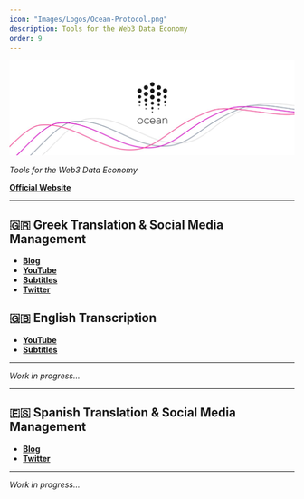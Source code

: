 ```yaml
---
icon: "Images/Logos/Ocean-Protocol.png"
description: Tools for the Web3 Data Economy
order: 9
---
```


![](../Images/Covers/Ocean-Protocol.png)

_Tools for the Web3 Data Economy_

[**Official Website**](https://oceanprotocol.com/)

---

## 🇬🇷 Greek Translation & Social Media Management

- [**Blog**](https://www.oceanprotocol.gr/)
- [**YouTube**](https://www.youtube.com/channel/UCFrXYCuoRpMBfzXud9W3nfA)
- [**Subtitles**](https://gist.github.com/Xk9eboF6/71b6182a5f4adf04ae483add553ba8b7)
- [**Twitter**](https://twitter.com/oceanprotocolgr)

## 🇬🇧 ️English Transcription

- [**YouTube**](https://www.youtube.com/channel/UCFrXYCuoRpMBfzXud9W3nfA)
- [**Subtitles**](https://gist.github.com/Xk9eboF6/9f0c853f5b28c3c10174da34e9575398)

---

_Work in progress..._

---

## 🇪🇸 Spanish Translation & Social Media Management

- [**Blog**](https://www.oceanprotocol.es/)
- [**Twitter**](https://twitter.com/OceanProtocolEs)

---

_Work in progress..._

